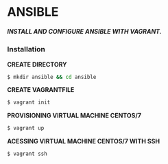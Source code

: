 # ANSIBLE


##### INSTALL AND CONFIGURE  ANSIBLE WITH VAGRANT.


### Installation

**CREATE DIRECTORY**
```sh
$ mkdir ansible && cd ansible
```
**CREATE VAGRANTFILE**
```sh
$ vagrant init
```
**PROVISIONING VIRTUAL MACHINE CENTOS/7**
```sh
$ vagrant up
```
**ACESSING VIRTUAL MACHINE CENTOS/7 WITH SSH**
```sh
$ vagrant ssh
```



